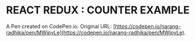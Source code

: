 # REACT REDUX : COUNTER EXAMPLE

A Pen created on CodePen.io. Original URL: [https://codepen.io/narang-radhika/pen/MWjpyLe](https://codepen.io/narang-radhika/pen/MWjpyLe).


